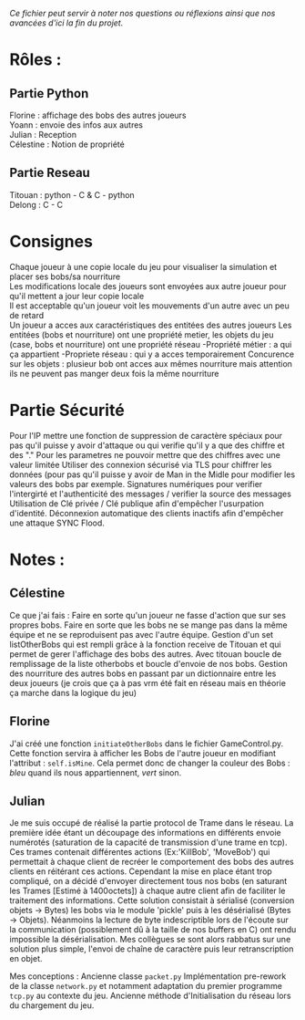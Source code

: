 *Ce fichier peut servir à noter nos questions ou réflexions ainsi que nos avancées d'ici la fin du projet.*  

# Rôles :

## Partie Python
Florine : affichage des bobs des autres joueurs  
Yoann : envoie des infos aux autres  
Julian : Reception  
Célestine : Notion de propriété  

## Partie Reseau
Titouan : python - C & C - python  
Delong : C - C  

# Consignes
Chaque joueur à une copie locale du jeu pour visualiser la simulation et placer ses bobs/sa nourriture  
Les modifications locale des joueurs sont envoyées aux autre joueur pour qu'il mettent a jour leur copie locale  
Il est acceptable qu'un joueur voit les mouvements d'un autre avec un peu de retard  
Un joueur a acces aux caractéristiques des entitées des autres joueurs
Les entitées (bobs et nourriture) ont une propriété metier, les objets du jeu (case, bobs et nourriture) ont une propriété réseau
-Propriété métier : a qui ça appartient
-Propriete réseau : qui y a acces temporairement
Concurence sur les objets : plusieur bob ont acces aux mêmes nourriture mais attention ils ne peuvent pas manger deux fois la même nourriture

# Partie Sécurité
Pour l'IP mettre une fonction de suppression de caractère spéciaux pour pas qu'il puisse y avoir d'attaque ou qui verifie qu'il y a que des chiffre et des "."
Pour les parametres ne pouvoir mettre que des chiffres avec une valeur limitée
Utiliser des connexion sécurisé via TLS pour chiffrer les données (pour pas qu'il puisse y avoir de Man in the Midle pour modifier les valeurs des bobs par exemple.
Signatures numériques pour verifier l'intergirté et l'authenticité des messages / verifier la source des messages
Utilisation de Clé privée / Clé publique afin d'empêcher l'usurpation d'identité.
Déconnexion automatique des clients inactifs afin d'empêcher une attaque SYNC Flood.


# Notes :
## Célestine
Ce que j'ai fais : 
Faire en sorte qu'un joueur ne fasse d'action que sur ses propres bobs.
Faire en sorte que les bobs ne se mange pas dans la même équipe et ne se reproduisent pas avec l'autre équipe.
Gestion d'un set listOtherBobs qui est rempli grâce à la fonction receive de Titouan et qui permet de gerer l'affichage des bobs des autres. 
Avec titouan boucle de remplissage de la liste otherbobs et boucle d'envoie de nos bobs. 
Gestion des nourriture des autres bobs en passant par un dictionnaire entre les deux joueurs (je crois que ça à pas vrm été fait en réseau mais en théorie ça marche dans la logique du jeu)

## Florine 
J'ai créé une fonction `initiateOtherBobs` dans le fichier GameControl.py. Cette fonction servira à afficher les Bobs de l'autre joueur en modifiant l'attribut : `self.isMine`. Cela permet donc de changer la couleur des Bobs : *bleu* quand ils nous appartiennent, *vert* sinon. 

## Julian
Je me suis occupé de réalisé la partie protocol de Trame dans le réseau. La première idée étant un découpage des informations en différents envoie numérotés (saturation de la capacité de transmission d'une trame en tcp). Ces trames contenait différentes actions (Ex:'KillBob', 'MoveBob') qui permettait à chaque client de recréer le comportement des bobs des autres clients en réitérant ces actions. Cependant la mise en place étant trop compliqué, on a décidé d'envoyer directement tous nos bobs (en saturant les Trames [Estimé à 1400octets]) à chaque autre client afin de faciliter le traitement des informations. Cette solution consistait à sérialisé (conversion objets → Bytes) les bobs via le module 'pickle' puis à les désérialisé (Bytes → Objets). Néanmoins la lecture de byte indescriptible lors de l'écoute sur la communication (possiblement dû à la taille de nos buffers en C) ont rendu impossible la désérialisation. Mes collègues se sont alors rabbatus sur une solution plus simple, l'envoi de chaîne de caractère puis leur retranscription en objet.

Mes conceptions : 
Ancienne classe `packet.py`
Implémentation pre-rework de la classe `network.py` et notamment adaptation du premier programme `tcp.py` au contexte du jeu.
Ancienne méthode d'Initialisation du réseau lors du chargement du jeu.

